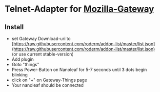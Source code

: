 # Telnet-Adapter for [Mozilla-Gateway](https://github.com/mozilla-iot/gateway)

## Install
- set Gateway Download-uri to [https://raw.githubusercontent.com/roderm/addon-list/master/list.json](https://raw.githubusercontent.com/roderm/addon-list/master/list.json) (or use current stable-version)
- Add plugin
- Goto "things"
- Press Power-Button on Nanoleaf for 5-7 seconds until 3 dots begin blinking
- click on "+" on Gateway-Things page
- Your nanoleaf should be connected
